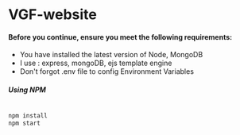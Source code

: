 # VGF-website

#### Before you continue, ensure you meet the following requirements:

* You have installed the latest version of Node, MongoDB
* I use : express, mongoDB, ejs template engine
* Don't forgot .env file to config Environment Variables

##### Using NPM

```php

npm install
npm start

```
